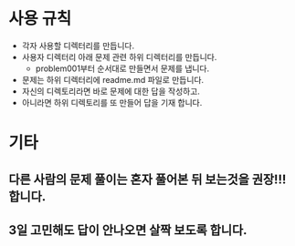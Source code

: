 # 사용 규칙

- 각자 사용할 디렉터리를 만듭니다.
- 사용자 디렉터리 아래 문제 관련 하위 디렉터리를 만듭니다.
    - problem001부터 순서대로 만들면서 문제를 냅니다.
- 문제는 하위 디렉터리에 readme.md 파일로 만듭니다.
- 자신의 디렉토리라면 바로 문제에 대한 답을 작성하고.
- 아니라면 하위 디렉토리를 또 만들어 답을 기재 합니다.

# 기타
## 다른 사람의 문제 풀이는 혼자 풀어본 뒤 보는것을 권장!!!합니다.
## 3일 고민해도 답이 안나오면 살짝 보도록 합니다.